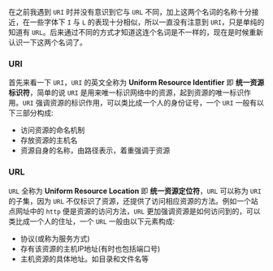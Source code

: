 在之前我遇到 `URI` 时并没有意识到它与 `URL` 不同，加上这两个名词的名称十分接近，在一些字体下 `I` 与 `L` 的表现十分相似，所以一直没有注意到 `URI`，只是单纯的知道有 `URL`。后来通过不同的方式才知道这连个名词是不一样的，现在是时候重新认识一下这两个名词了。

### URI
首先来看一下 `URI`，`URI` 的英文全称为 **Uniform Resource Identifier** 即 **统一资源标识符**，简单的说 `URI` 是用来唯一标识网络中的资源，起到资源的唯一标识作用。`URI` 强调资源的标识作用，可以类比成一个人的身份证号，一个 `URI` 一般有以下三部分构成:
  - 访问资源的命名机制
  - 存放资源的主机名
  - 资源自身的名称，由路径表示，着重强调于资源

### URL
`URL` 全称为 **Uniform Resource Location** 即 **统一资源定位符**，`URL` 可以称为 `URI` 的子集，因为 `URL` 不仅标识了资源，还提供了访问相应资源的方法。例如一个站点网址中的 `http` 便是资源的访问方法，`URL` 更加强调资源是如何访问到的，可以类比成一个人的住址，一个 `URL` 一般由以下元素构成:
  - 协议(或称为服务方式)
  - 存有该资源的主机IP地址(有时也包括端口号)
  - 主机资源的具体地址。如目录和文件名等
